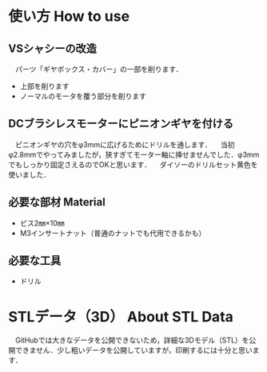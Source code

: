 # 使い方 How to use
## VSシャシーの改造
　パーツ「ギヤボックス・カバー」の一部を削ります．
* 上部を削ります
* ノーマルのモータを覆う部分を削ります

## DCブラシレスモーターにピニオンギヤを付ける
　ピニオンギヤの穴をφ3mmに広げるためにドリルを通します．
 　当初φ2.8mmでやってみましたが，狭すぎてモーター軸に挿せませんでした．φ3mmでもしっかり固定さえるのでOKと思います．
  　ダイソーのドリルセット黄色を使いました．

## 必要な部材 Material
* ビス2㎜×10㎜
* M3インサートナット（普通のナットでも代用できるかも）

## 必要な工具
* ドリル

# STLデータ（3D） About STL Data
　GitHubでは大きなデータを公開できないため，詳細な3Dモデル（STL）を公開できません．少し粗いデータを公開していますが，印刷するには十分と思います．
